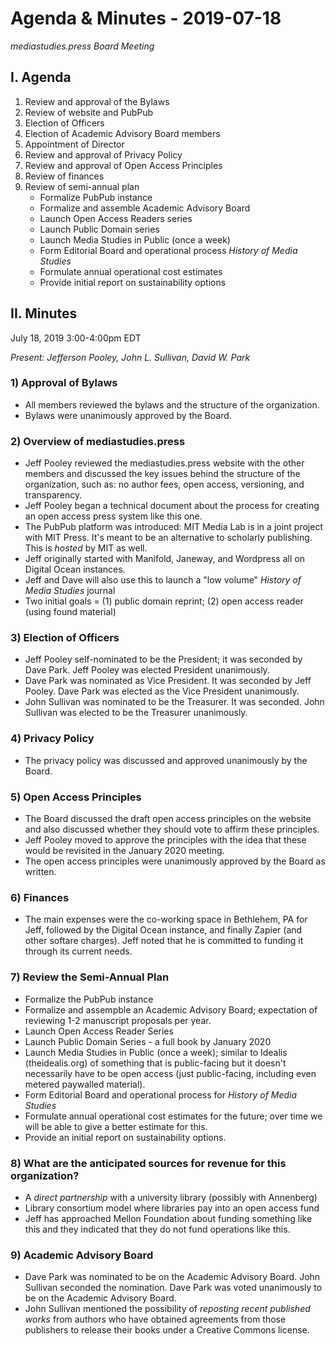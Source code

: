 # Agenda & Minutes - 2019-07-18

*mediastudies.press Board Meeting*

## I. Agenda

1. Review and approval of the Bylaws
2. Review of website and PubPub
3. Election of Officers
4. Election of Academic Advisory Board members
5. Appointment of Director
6. Review and approval of Privacy Policy
7. Review and approval of Open Access Principles
8. Review of finances
9. Review of semi-annual plan
	* Formalize PubPub instance
	* Formalize and assemble Academic Advisory Board
	* Launch Open Access Readers series
	* Launch Public Domain series
	* Launch Media Studies in Public (once a week)
	* Form Editorial Board and operational process *History of Media Studies*
	* Formulate annual operational cost estimates
	* Provide initial report on sustainability options

## II. Minutes

July 18, 2019 3:00-4:00pm EDT

*Present: Jefferson Pooley, John L. Sullivan, David W. Park*

### 1) Approval of Bylaws

* All members reviewed the bylaws and the structure of the organization.
* Bylaws were unanimously approved by the Board.

### 2) Overview of mediastudies.press

* Jeff Pooley reviewed the mediastudies.press website with the other members and discussed the key issues behind the structure of the organization, such as: no author fees, open access, versioning, and transparency.
* Jeff Pooley began a technical document about the process for creating an open access press system like this one.
* The PubPub platform was introduced: MIT Media Lab is in a joint project with MIT Press. It's meant to be an alternative to scholarly publishing. This is *hosted* by MIT as well.
* Jeff originally started with Manifold, Janeway, and Wordpress all on Digital Ocean instances.
* Jeff and Dave will also use this to launch a "low volume" *History of Media Studies* journal
* Two initial goals = (1) public domain reprint; (2) open access reader (using found material)

### 3) Election of Officers

* Jeff Pooley self-nominated to be the President; it was seconded by Dave Park. Jeff Pooley was elected President unanimously.
* Dave Park was nominated as Vice President. It was seconded by Jeff Pooley. Dave Park was elected as the Vice President unanimously.
* John Sullivan was nominated to be the Treasurer. It was seconded. John Sullivan was elected to be the Treasurer unanimously.

### 4) Privacy Policy

* The privacy policy was discussed and approved unanimously by the Board.

### 5) Open Access Principles

* The Board discussed the draft open access principles on the website and also discussed whether they should vote to affirm these principles.
* Jeff Pooley moved to approve the principles with the idea that these would be revisited in the January 2020 meeting.
* The open access principles were unanimously approved by the Board as written.

### 6) Finances

* The main expenses were the co-working space in Bethlehem, PA for Jeff, followed by the Digital Ocean instance, and finally Zapier (and other softare charges). Jeff noted that he is committed to funding it through its current needs.

### 7) Review the Semi-Annual Plan

* Formalize the PubPub instance
* Formalize and assempble an Academic Advisory Board; expectation of reviewing 1-2 manuscript proposals per year.
* Launch Open Access Reader Series
* Launch Public Domain Series - a full book by January 2020
* Launch Media Studies in Public (once a week); similar to Idealis (theidealis.org) of something that is public-facing but it doesn't necessarily have to be open access (just public-facing, including even metered paywalled material).
* Form Editorial Board and operational process for *History of Media Studies*
* Formulate annual operational cost estimates for the future; over time we will be able to give a better estimate for this.
* Provide an initial report on sustainability options. 

### 8) What are the anticipated sources for revenue for this organization?

* A *direct partnership* with a university library (possibly with Annenberg)
* Library consortium model where libraries pay into an open access fund
* Jeff has approached Mellon Foundation about funding something like this and they indicated that they do not fund operations like this.

### 9) Academic Advisory Board

* Dave Park was nominated to be on the Academic Advisory Board. John Sullivan seconded the nomination. Dave Park was voted unanimously to be on the Academic Advisory Board.
* John Sullivan mentioned the possibility of *reposting recent published works* from authors who have obtained agreements from those publishers to release their books under a Creative Commons license.


